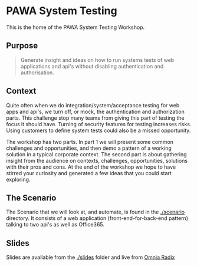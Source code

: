 # PAWA System Testing

This is the home of the PAWA System Testing Workshop. 

## Purpose

> Generate insight and ideas on how to run systems tests of web applications and api's without disabling authentication and authorisation.

## Context

Quite often when we do integration/system/acceptance testing for web apps and api's, we turn off, or mock, the authentication and authorization parts. This challenge stop many teams from giving this part of testing the focus it should have. Turning of security features for testing increases risks. Using customers to define system tests could also be a missed opportunity.

The workshop has two parts. In part 1 we will present some common challenges and opportunities, and then demo a pattern of a working solution in a typical corporate context. The second part is about gathering insight from the audience on contexts, challenges, opportunities, solutions with their pros and cons. At the end of the workshop we hope to have stirred your curiosity and generated a few ideas that you could start exploring.

## The Scenario

The Scenario that we will look at, and automate, is found in the [./scenario](./scenario/readme.md) directory. It consists of a web application (front-end-for-back-end pattern) talking to two api's as well as Office365.

## Slides

Slides are available from the [./slides](./slides/README.md) folder and live from [Omnia Radix](https://pawa-slides.app.playground.radix.equinor.com/)
